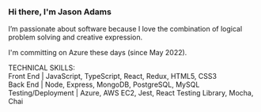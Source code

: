 ### Hi there, I'm Jason Adams

I’m passionate about software because I love the combination of logical problem solving and creative expression.

I'm committing on Azure these days (since May 2022).
  
<div>TECHNICAL SKILLS:</div>
<div>Front End | JavaScript, TypeScript, React, Redux, HTML5, CSS3</div>
<div>Back End | Node, Express, MongoDB, PostgreSQL, MySQL</div>
<div>Testing/Deployment | Azure, AWS EC2, Jest, React Testing Library, Mocha, Chai</div>
<!--
**jasonadams1326/jasonadams1326** is a ✨ _special_ ✨ repository because its `README.md` (this file) appears on your GitHub profile.

Here are some ideas to get you started:

- 🔭 I’m currently working on ...
- 🌱 I’m currently learning ...
- 👯 I’m looking to collaborate on ...
- 🤔 I’m looking for help with ...
- 💬 Ask me about ...
- 📫 How to reach me: ...
- 😄 Pronouns: ...
- ⚡ Fun fact: ...
-->
